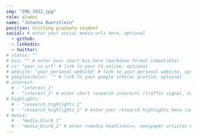 ```yaml
---
img: "IMG_3922.jpg"
role: alumni
name: "Johanna Buerstlein"
position: Visiting graduate student
social: # enter your social media urls here, optional
  - github:
  - linkedin:
  - twitter:
# status: ""
# bio: "" # enter your short bio here (markdown format compatible)
# cv: "your_cv_url" # link to your CV online, optional
# website: "your_personal_website" # link to your personal website, optional
# googlescholar: "" # link to your google scholar profile, optional
# interest:
  # - "interest_1"
  # - "interest_2" # enter short research interests (traffic signal, CAV, etc.), optional
# highlights:
  # - "research_highlights_1"
  # - "research_highlights_2" # enter your research highlights here (awards, achievements, etc.), optional
# media:
  # - "media_blurb_1"
  # - "media_blurb_2" # enter <<media headlines>>, newspaper articles etc...
---
```

